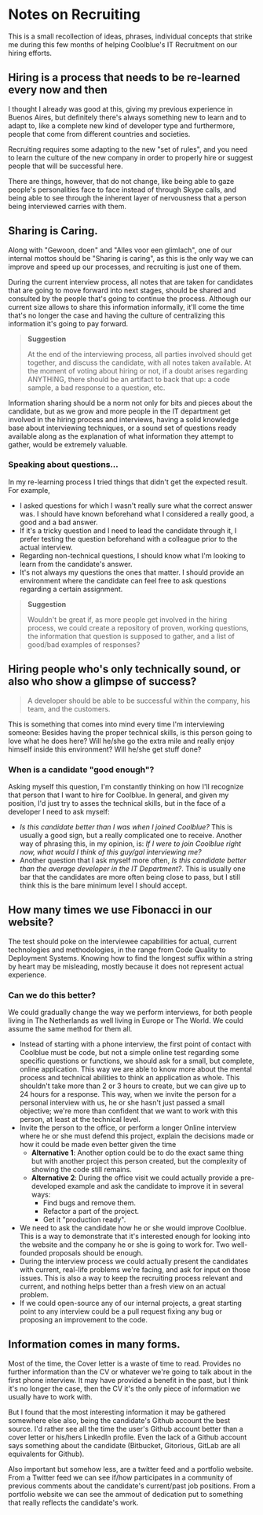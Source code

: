 # Notes on Recruiting

This is a small recollection of ideas, phrases, individual concepts that strike me during this few months of helping Coolblue's IT Recruitment on our hiring efforts.

## Hiring is a process that needs to be re-learned every now and then

I thought I already was good at this, giving my previous experience in Buenos Aires, but definitely there's always something new to learn and to adapt to, like a complete new kind of developer type and furthermore, people that come from different countries and societies.

Recruiting requires some adapting to the new "set of rules", and you need to learn the culture of the new company in order to properly hire or suggest people that will be successful here. 

There are things, however, that do not change, like being able to gaze people's personalities face to face instead of through Skype calls, and being able to see through the inherent layer of nervousness that a person being interviewed carries with them.

## Sharing is Caring.

Along with "Gewoon, doen" and "Alles voor een glimlach", one of our internal mottos should be "Sharing is caring", as this is the only way we can improve and speed up our processes, and recruiting is just one of them.

During the current interview process, all notes that are taken for candidates that are going to move forward into next stages, should be shared and consulted by the people that's going to continue the process. Although our current size allows to share this information informally, it'll come the time that's no longer the case and having the culture of centralizing this information it's going to pay forward.

> **Suggestion**
> 
> At the end of the interviewing process, all parties involved should get together, and discuss the candidate, with all notes taken available. At the moment of voting about hiring or not, if a doubt arises regarding ANYTHING, there should be an artifact to back that up: a code sample, a bad response to a question, etc.

Information sharing should be a norm not only for bits and pieces about the candidate, but as we grow and more people in the IT department get involved in the hiring process and interviews, having a solid knowledge base about interviewing techniques, or a sound set of questions ready available along as the explanation of what information they attempt to gather, would be extremely valuable.

### Speaking about questions...

In my re-learning process I tried things that didn't get the expected result.
For example, 

* I asked questions for which I wasn't really sure what the correct answer was. I should have known beforehand what I considered a really good, a good and a bad answer.
* If it's a tricky question and I need to lead the candidate through it, I prefer testing the question beforehand with a colleague prior to the actual interview.
* Regarding non-technical questions, I should know what I'm looking to learn from the candidate's answer.
* It's not always my questions the ones that matter. I should provide an environment where the candidate can feel free to ask questions regarding a certain assignment.

> **Suggestion**
> 
> Wouldn't be great if, as more people get involved in the hiring process, we could create a repository of proven, working questions, the information that question is supposed to gather, and a list of good/bad examples of responses?

## Hiring people who's only technically sound, or also who show a glimpse of success?
> A developer should be able to be successful within the company, his team, and the customers.

This is something that comes into mind every time I'm interviewing someone: Besides having the proper technical skills, is this person going to love what he does here? Will he/she go the extra mile and really enjoy himself inside this environment? Will he/she get stuff done?

### When is a candidate "good enough"?

Asking myself this question, I'm constantly thinking on how I'll recognize that person that I want to hire for Coolblue. In general, and given my position, I'd just try to asses the technical skills, but in the face of a developer I need to ask myself:
* _Is this candidate better than I was when I joined Coolblue?_ This is usually a good sign, but a really complicated one to receive. Another way of phrasing this, in my opinion, is: _If I were to join Coolblue right now, what would I think of this guy/gal interviewing me?_
* Another question that I ask myself more often, _Is this candidate better than the average developer in the IT Department?_. This is usually one bar that the candidates are more often being close to pass, but I still think this is the bare minimum level I should accept.

## How many times we use Fibonacci in our website?

The test should poke on the interviewee capabilities for actual, current technologies and methodologies, in the range from Code Quality to Deployment Systems. Knowing how to find the longest suffix within a string by heart may be misleading, mostly because it does not represent actual experience.

### Can we do this better?

We could gradually change the way we perform interviews, for both people living in The Netherlands as well living in Europe or The World. We could assume the same method for them all.

* Instead of starting with a phone interview, the first point of contact with Coolblue must be code, but not a simple online test regarding some specific questions or functions, we should ask for a small, but complete, online application. This way we are able to know more about the mental process and technical abilities to think an application as whole. This shouldn't take more than 2 or 3 hours to create, but we can give up to 24 hours for a response. This way, when we invite the person for a personal interview with us, he or she hasn't just passed a small objective; we're more than confident that we want to work with this person, at least at the technical level.
* Invite the person to the office, or perform a longer Online interview where he or she must defend this project, explain the decisions made or how it could be made even better given the time 
    * __Alternative 1__: Another option could be to do the exact same thing but with another project this person created, but the complexity of showing the code still remains.
    * __Alternative 2__: During the office visit we could actually provide a pre-developed example and ask the candidate to improve it in several ways:
        - Find bugs and remove them.
        - Refactor a part of the project.
        - Get it "production ready".
* We need to ask the candidate how he or she would improve Coolblue. This is a way to demonstrate that it's interested enough for looking into the website and the company he or she is going to work for. Two well-founded proposals should be enough.
* During the interview process we could actually present the candidates with current, real-life problems we're facing, and ask for input on those issues. This is also a way to keep the recruiting process relevant and current, and nothing helps better than a fresh view on an actual problem.
* If we could open-source any of our internal projects, a great starting point to any interview could be a pull request fixing any bug or proposing an improvement to the code.

## Information comes in many forms.

Most of the time, the Cover letter is a waste of time to read. Provides no further information than the CV or whatever we're going to talk about in the first phone interview. It may have provided a benefit in the past, but I think it's no longer the case, then the CV it's the only piece of information we usually have to work with.

But I found that the most interesting information it may be gathered somewhere else also, being the candidate's Github account the best source. I'd rather see all the time the user's Github account better than a cover letter or his/hers LinkedIn profile. Even the lack of a Github account says something about the candidate (Bitbucket, Gitorious, GitLab are all equivalents for Github).

Also important but somehow less, are a twitter feed and a portfolio website. From a Twitter feed we can see if/how participates in a community of previous comments about the candidate's current/past job positions. From a portfolio website we can see the ammout of dedication put to something that really reflects the candidate's work. 
